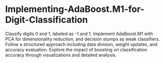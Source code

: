 # Implementing-AdaBoost.M1-for-Digit-Classification
Classify digits 0 and 1, labeled as -1 and 1. Implement AdaBoost.M1 with PCA for dimensionality reduction, and decision stumps as weak classifiers. Follow a structured approach including data division, weight updates, and accuracy evaluation. Explore the impact of boosting on classification accuracy through visualizations and detailed analysis.
